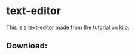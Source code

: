 # text-editor
This is a text-editor made from the tutorial on [kilo](https://viewsourcecode.org/snaptoken/kilo/index.html).

## Download:

